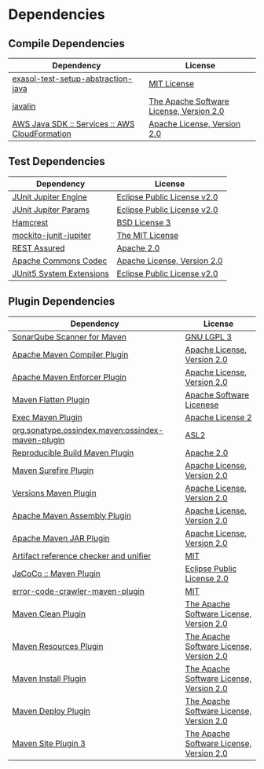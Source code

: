<!-- @formatter:off -->
# Dependencies

## Compile Dependencies

| Dependency                                          | License                                       |
| --------------------------------------------------- | --------------------------------------------- |
| [exasol-test-setup-abstraction-java][0]             | [MIT License][1]                              |
| [javalin][2]                                        | [The Apache Software License, Version 2.0][3] |
| [AWS Java SDK :: Services :: AWS CloudFormation][4] | [Apache License, Version 2.0][5]              |

## Test Dependencies

| Dependency                     | License                           |
| ------------------------------ | --------------------------------- |
| [JUnit Jupiter Engine][6]      | [Eclipse Public License v2.0][7]  |
| [JUnit Jupiter Params][6]      | [Eclipse Public License v2.0][7]  |
| [Hamcrest][10]                 | [BSD License 3][11]               |
| [mockito-junit-jupiter][12]    | [The MIT License][13]             |
| [REST Assured][14]             | [Apache 2.0][15]                  |
| [Apache Commons Codec][16]     | [Apache License, Version 2.0][17] |
| [JUnit5 System Extensions][18] | [Eclipse Public License v2.0][19] |

## Plugin Dependencies

| Dependency                                              | License                                       |
| ------------------------------------------------------- | --------------------------------------------- |
| [SonarQube Scanner for Maven][20]                       | [GNU LGPL 3][21]                              |
| [Apache Maven Compiler Plugin][22]                      | [Apache License, Version 2.0][17]             |
| [Apache Maven Enforcer Plugin][24]                      | [Apache License, Version 2.0][17]             |
| [Maven Flatten Plugin][26]                              | [Apache Software Licenese][3]                 |
| [Exec Maven Plugin][28]                                 | [Apache License 2][3]                         |
| [org.sonatype.ossindex.maven:ossindex-maven-plugin][30] | [ASL2][3]                                     |
| [Reproducible Build Maven Plugin][32]                   | [Apache 2.0][3]                               |
| [Maven Surefire Plugin][34]                             | [Apache License, Version 2.0][17]             |
| [Versions Maven Plugin][36]                             | [Apache License, Version 2.0][17]             |
| [Apache Maven Assembly Plugin][38]                      | [Apache License, Version 2.0][17]             |
| [Apache Maven JAR Plugin][40]                           | [Apache License, Version 2.0][17]             |
| [Artifact reference checker and unifier][42]            | [MIT][43]                                     |
| [JaCoCo :: Maven Plugin][44]                            | [Eclipse Public License 2.0][45]              |
| [error-code-crawler-maven-plugin][46]                   | [MIT][43]                                     |
| [Maven Clean Plugin][48]                                | [The Apache Software License, Version 2.0][3] |
| [Maven Resources Plugin][50]                            | [The Apache Software License, Version 2.0][3] |
| [Maven Install Plugin][52]                              | [The Apache Software License, Version 2.0][3] |
| [Maven Deploy Plugin][54]                               | [The Apache Software License, Version 2.0][3] |
| [Maven Site Plugin 3][56]                               | [The Apache Software License, Version 2.0][3] |

[19]: http://www.eclipse.org/legal/epl-v20.html
[3]: http://www.apache.org/licenses/LICENSE-2.0.txt
[34]: https://maven.apache.org/surefire/maven-surefire-plugin/
[15]: http://www.apache.org/licenses/LICENSE-2.0.html
[48]: http://maven.apache.org/plugins/maven-clean-plugin/
[4]: https://aws.amazon.com/sdkforjava
[12]: https://github.com/mockito/mockito
[43]: https://opensource.org/licenses/MIT
[26]: https://www.mojohaus.org/flatten-maven-plugin/
[28]: http://www.mojohaus.org/exec-maven-plugin
[16]: https://commons.apache.org/proper/commons-codec/
[36]: http://www.mojohaus.org/versions-maven-plugin/
[11]: http://opensource.org/licenses/BSD-3-Clause
[22]: https://maven.apache.org/plugins/maven-compiler-plugin/
[0]: https://github.com/exasol/exasol-test-setup-abstraction-java/
[45]: https://www.eclipse.org/legal/epl-2.0/
[21]: http://www.gnu.org/licenses/lgpl.txt
[44]: https://www.jacoco.org/jacoco/trunk/doc/maven.html
[5]: https://aws.amazon.com/apache2.0
[14]: http://code.google.com/p/rest-assured
[13]: https://github.com/mockito/mockito/blob/main/LICENSE
[32]: http://zlika.github.io/reproducible-build-maven-plugin
[1]: https://github.com/exasol/exasol-test-setup-abstraction-java/blob/main/LICENSE
[17]: https://www.apache.org/licenses/LICENSE-2.0.txt
[20]: http://sonarsource.github.io/sonar-scanner-maven/
[24]: https://maven.apache.org/enforcer/maven-enforcer-plugin/
[7]: https://www.eclipse.org/legal/epl-v20.html
[52]: http://maven.apache.org/plugins/maven-install-plugin/
[6]: https://junit.org/junit5/
[30]: https://sonatype.github.io/ossindex-maven/maven-plugin/
[18]: https://github.com/itsallcode/junit5-system-extensions
[2]: https://javalin.io/
[10]: http://hamcrest.org/JavaHamcrest/
[54]: http://maven.apache.org/plugins/maven-deploy-plugin/
[56]: http://maven.apache.org/plugins/maven-site-plugin/
[50]: http://maven.apache.org/plugins/maven-resources-plugin/
[42]: https://github.com/exasol/artifact-reference-checker-maven-plugin
[46]: https://github.com/exasol/error-code-crawler-maven-plugin
[40]: https://maven.apache.org/plugins/maven-jar-plugin/
[38]: https://maven.apache.org/plugins/maven-assembly-plugin/
